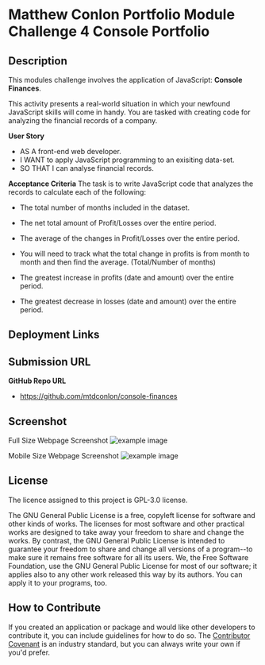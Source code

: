 # Matthew Conlon Portfolio Module Challenge 4 Console Portfolio

## Description
This modules challenge involves the application of JavaScript: **Console Finances**.

This activity presents a real-world situation in which your newfound JavaScript skills will come in handy. You are tasked with creating code for analyzing the financial records of a company.

**User Story**
- AS A front-end web developer.
- I WANT to apply JavaScript programming to an exisiting data-set.
- SO THAT I can analyse financial records.

**Acceptance Criteria** 
The task is to write JavaScript code that analyzes the records to calculate each of the following:

- The total number of months included in the dataset.

- The net total amount of Profit/Losses over the entire period.

- The average of the changes in Profit/Losses over the entire period.

- You will need to track what the total change in profits is from month to month and then find the average. (Total/Number of months)

- The greatest increase in profits (date and amount) over the entire period.

- The greatest decrease in losses (date and amount) over the entire period.

## Deployment Links
**Submission URL**
- 

**GitHub Repo URL**
- https://github.com/mtdconlon/console-finances

## Screenshot
Full Size Webpage Screenshot
![example image](/images/fullsize_webpage_screenshot.png)

Mobile Size Webpage Screenshot
![example image](/images/mobile_size_webpage.png)

## License
The licence assigned to this project is GPL-3.0 license.

The GNU General Public License is a free, copyleft license for software and other kinds of works. The licenses for most software and other practical works are designed to take away your freedom to share and change the works. By contrast, the GNU General Public License is intended to guarantee your freedom to share and change all versions of a program--to make sure it remains free software for all its users. We, the Free Software Foundation, use the GNU General Public License for most of our software; it applies also to any other work released this way by its authors. You can apply it to your programs, too.

## How to Contribute
If you created an application or package and would like other developers to contribute it, you can include guidelines for how to do so. The [Contributor Covenant](https://www.contributor-covenant.org/) is an industry standard, but you can always write your own if you'd prefer.
